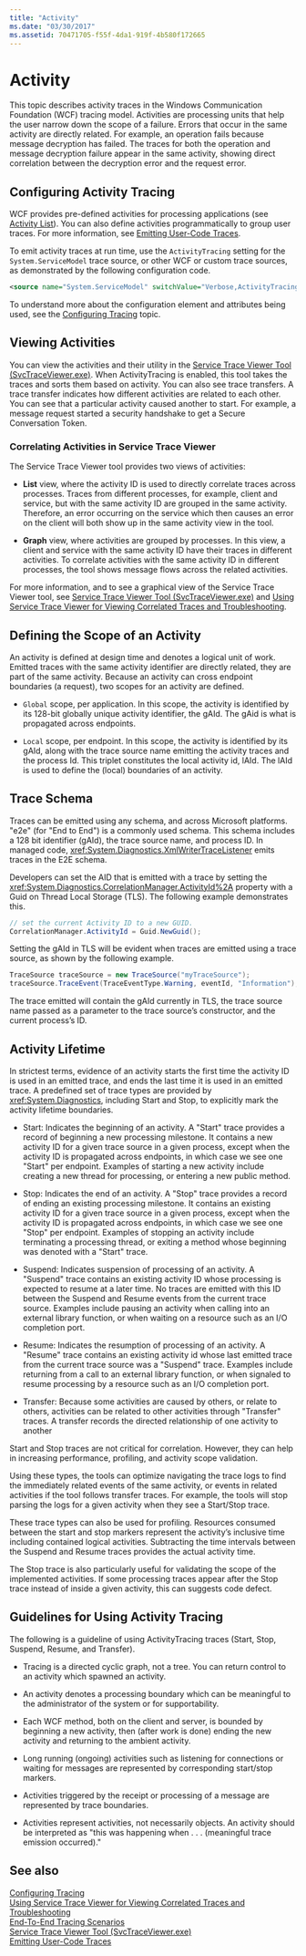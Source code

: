```yaml
---
title: "Activity"
ms.date: "03/30/2017"
ms.assetid: 70471705-f55f-4da1-919f-4b580f172665
---
```

# Activity
This topic describes activity traces in the Windows Communication Foundation (WCF) tracing model. Activities are processing units that help the user narrow down the scope of a failure. Errors that occur in the same activity are directly related. For example, an operation fails because message decryption has failed. The traces for both the operation and message decryption failure appear in the same activity, showing direct correlation between the decryption error and the request error.  
  
## Configuring Activity Tracing  
 WCF provides pre-defined activities for processing applications (see [Activity List](../../../../../docs/framework/wcf/diagnostics/tracing/activity-list.md)). You can also define activities programmatically to group user traces. For more information, see [Emitting User-Code Traces](../../../../../docs/framework/wcf/diagnostics/tracing/emitting-user-code-traces.md).  
  
 To emit activity traces at run time, use the `ActivityTracing` setting for the `System.ServiceModel` trace source, or other WCF or custom trace sources, as demonstrated by the following configuration code.  
  
```xml  
<source name="System.ServiceModel" switchValue="Verbose,ActivityTracing">  
```  
  
 To understand more about the configuration element and attributes being used, see the [Configuring Tracing](../../../../../docs/framework/wcf/diagnostics/tracing/configuring-tracing.md) topic.  
  
## Viewing Activities  
 You can view the activities and their utility in the [Service Trace Viewer Tool (SvcTraceViewer.exe)](../../../../../docs/framework/wcf/service-trace-viewer-tool-svctraceviewer-exe.md). When ActivityTracing is enabled, this tool takes the traces and sorts them based on activity. You can also see trace transfers. A trace transfer indicates how different activities are related to each other. You can see that a particular activity caused another to start. For example, a message request started a security handshake to get a Secure Conversation Token.  
  
### Correlating Activities in Service Trace Viewer  
 The Service Trace Viewer tool provides two views of activities:  
  
-   **List** view, where the activity ID is used to directly correlate traces across processes. Traces from different processes, for example, client and service, but with the same activity ID are grouped in the same activity. Therefore, an error occurring on the service which then causes an error on the client will both show up in the same activity view in the tool.  
  
-   **Graph** view, where activities are grouped by processes. In this view, a client and service with the same activity ID have their traces in different activities. To correlate activities with the same activity ID in different processes, the tool shows message flows across the related activities.  
  
 For more information, and to see a graphical view of the Service Trace Viewer tool, see [Service Trace Viewer Tool (SvcTraceViewer.exe)](../../../../../docs/framework/wcf/service-trace-viewer-tool-svctraceviewer-exe.md) and [Using Service Trace Viewer for Viewing Correlated Traces and Troubleshooting](../../../../../docs/framework/wcf/diagnostics/tracing/using-service-trace-viewer-for-viewing-correlated-traces-and-troubleshooting.md).  
  
## Defining the Scope of an Activity  
 An activity is defined at design time and denotes a logical unit of work. Emitted traces with the same activity identifier are directly related, they are part of the same activity. Because an activity can cross endpoint boundaries (a request), two scopes for an activity are defined.  
  
-   `Global` scope, per application. In this scope, the activity is identified by its 128-bit globally unique activity identifier, the gAId. The gAid is what is propagated across endpoints.  
  
-   `Local` scope, per endpoint. In this scope, the activity is identified by its gAId, along with the trace source name emitting the activity traces and the process Id. This triplet constitutes the local activity id, lAId. The lAId is used to define the (local) boundaries of an activity.  
  
## Trace Schema  
 Traces can be emitted using any schema, and across Microsoft platforms. "e2e" (for "End to End") is a commonly used schema. This schema includes a 128 bit identifier (gAId), the trace source name, and process ID. In managed code, <xref:System.Diagnostics.XmlWriterTraceListener> emits traces in the E2E schema.  
  
 Developers can set the AID that is emitted with a trace by setting the <xref:System.Diagnostics.CorrelationManager.ActivityId%2A> property with a Guid on Thread Local Storage (TLS). The following example demonstrates this.  
  
```csharp
// set the current Activity ID to a new GUID.  
CorrelationManager.ActivityId = Guid.NewGuid();  
```
  
 Setting the gAId in TLS will be evident when traces are emitted using a trace source, as shown by the following example.  
  
```csharp
TraceSource traceSource = new TraceSource("myTraceSource");  
traceSource.TraceEvent(TraceEventType.Warning, eventId, "Information");  
```  
  
 The trace emitted will contain the gAId currently in TLS, the trace source name passed as a parameter to the trace source’s constructor, and the current process’s ID.  
  
## Activity Lifetime  
 In strictest terms, evidence of an activity starts the first time the activity ID is used in an emitted trace, and ends the last time it is used in an emitted trace. A predefined set of trace types are provided by <xref:System.Diagnostics>, including Start and Stop, to explicitly mark the activity lifetime boundaries.  
  
-   Start: Indicates the beginning of an activity. A "Start" trace provides a record of beginning a new processing milestone. It contains a new activity ID for a given trace source in a given process, except when the activity ID is propagated across endpoints, in which case we see one "Start" per endpoint. Examples of starting a new activity include creating a new thread for processing, or entering a new public method.  
  
-   Stop: Indicates the end of an activity. A "Stop" trace provides a record of ending an existing processing milestone. It contains an existing activity ID for a given trace source in a given process, except when the activity ID is propagated across endpoints, in which case we see one "Stop" per endpoint.  Examples of stopping an activity include terminating a processing thread, or exiting a method whose beginning was denoted with a "Start" trace.  
  
-   Suspend: Indicates suspension of processing of an activity. A "Suspend" trace contains an existing activity ID whose processing is expected to resume at a later time. No traces are emitted with this ID between the Suspend and Resume events from the current trace source. Examples include pausing an activity when calling into an external library function, or when waiting on a resource such as an I/O completion port.  
  
-   Resume: Indicates the resumption of processing of an activity. A "Resume" trace contains an existing activity id whose last emitted trace from the current trace source was a "Suspend" trace. Examples include returning from a call to an external library function, or when signaled to resume processing by a resource such as an I/O completion port.  
  
-   Transfer: Because some activities are caused by others, or relate to others, activities can be related to other activities through "Transfer" traces. A transfer records the directed relationship of one activity to another  
  
 Start and Stop traces are not critical for correlation. However, they can help in increasing performance, profiling, and activity scope validation.  
  
 Using these types, the tools can optimize navigating the trace logs to find the immediately related events of the same activity, or events in related activities if the tool follows transfer traces. For example, the tools will stop parsing the logs for a given activity when they see a Start/Stop trace.  
  
 These trace types can also be used for profiling. Resources consumed between the start and stop markers represent the activity’s inclusive time including contained logical activities. Subtracting the time intervals between the Suspend and Resume traces provides the actual activity time.  
  
 The Stop trace is also particularly useful for validating the scope of the implemented activities. If some processing traces appear after the Stop trace instead of inside a given activity, this can suggests code defect.  
  
## Guidelines for Using Activity Tracing  
 The following is a guideline of using ActivityTracing traces (Start, Stop, Suspend, Resume, and Transfer).  
  
-   Tracing is a directed cyclic graph, not a tree. You can return control to an activity which spawned an activity.  
  
-   An activity denotes a processing boundary which can be meaningful to the administrator of the system or for supportability.  
  
-   Each WCF method, both on the client and server, is bounded by beginning a new activity, then (after work is done) ending the new activity and returning to the ambient activity.  
  
-   Long running (ongoing) activities such as listening for connections or waiting for messages are represented by corresponding start/stop markers.  
  
-   Activities triggered by the receipt or processing of a message are represented by trace boundaries.  
  
-   Activities represent activities, not necessarily objects. An activity should be interpreted as "this was happening when . . . (meaningful trace emission occurred)."  
  
## See also
 [Configuring Tracing](../../../../../docs/framework/wcf/diagnostics/tracing/configuring-tracing.md)  
 [Using Service Trace Viewer for Viewing Correlated Traces and Troubleshooting](../../../../../docs/framework/wcf/diagnostics/tracing/using-service-trace-viewer-for-viewing-correlated-traces-and-troubleshooting.md)  
 [End-To-End Tracing Scenarios](../../../../../docs/framework/wcf/diagnostics/tracing/end-to-end-tracing-scenarios.md)  
 [Service Trace Viewer Tool (SvcTraceViewer.exe)](../../../../../docs/framework/wcf/service-trace-viewer-tool-svctraceviewer-exe.md)  
 [Emitting User-Code Traces](../../../../../docs/framework/wcf/diagnostics/tracing/emitting-user-code-traces.md)
